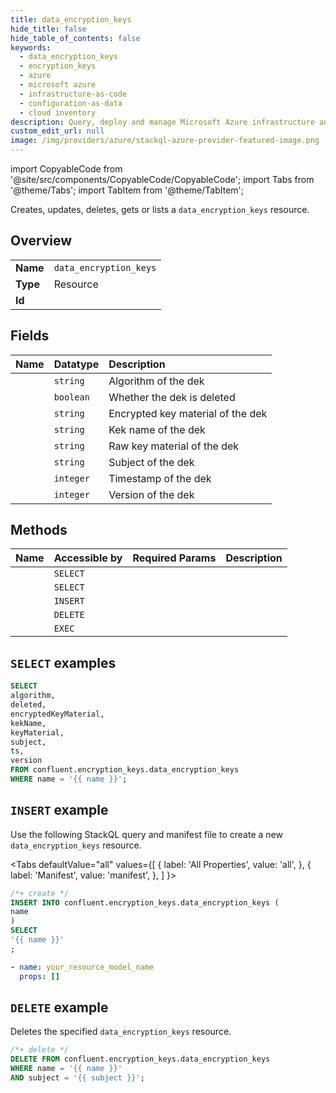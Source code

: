 ```yaml
---
title: data_encryption_keys
hide_title: false
hide_table_of_contents: false
keywords:
  - data_encryption_keys
  - encryption_keys
  - azure
  - microsoft azure
  - infrastructure-as-code
  - configuration-as-data
  - cloud inventory
description: Query, deploy and manage Microsoft Azure infrastructure and resources using SQL
custom_edit_url: null
image: /img/providers/azure/stackql-azure-provider-featured-image.png
---
```


import CopyableCode from '@site/src/components/CopyableCode/CopyableCode';
import Tabs from '@theme/Tabs';
import TabItem from '@theme/TabItem';

Creates, updates, deletes, gets or lists a <code>data_encryption_keys</code> resource.

## Overview
<table><tbody>
<tr><td><b>Name</b></td><td><code>data_encryption_keys</code></td></tr>
<tr><td><b>Type</b></td><td>Resource</td></tr>
<tr><td><b>Id</b></td><td><CopyableCode code="confluent.encryption_keys.data_encryption_keys" /></td></tr>
</tbody></table>

## Fields
| Name | Datatype | Description |
|:-----|:---------|:------------|
| <CopyableCode code="algorithm" /> | `string` | Algorithm of the dek |
| <CopyableCode code="deleted" /> | `boolean` | Whether the dek is deleted |
| <CopyableCode code="encryptedKeyMaterial" /> | `string` | Encrypted key material of the dek |
| <CopyableCode code="kekName" /> | `string` | Kek name of the dek |
| <CopyableCode code="keyMaterial" /> | `string` | Raw key material of the dek |
| <CopyableCode code="subject" /> | `string` | Subject of the dek |
| <CopyableCode code="ts" /> | `integer` | Timestamp of the dek |
| <CopyableCode code="version" /> | `integer` | Version of the dek |

## Methods
| Name | Accessible by | Required Params | Description |
|:-----|:--------------|:----------------|:------------|
| <CopyableCode code="get_dek" /> | `SELECT` | <CopyableCode code="name, subject" /> |  |
| <CopyableCode code="get_dek_subjects" /> | `SELECT` | <CopyableCode code="name" /> |  |
| <CopyableCode code="create_dek" /> | `INSERT` | <CopyableCode code="name" /> |  |
| <CopyableCode code="delete_dek_versions" /> | `DELETE` | <CopyableCode code="name, subject" /> |  |
| <CopyableCode code="undelete_dek_versions" /> | `EXEC` | <CopyableCode code="name, subject" /> |  |

## `SELECT` examples




```sql
SELECT
algorithm,
deleted,
encryptedKeyMaterial,
kekName,
keyMaterial,
subject,
ts,
version
FROM confluent.encryption_keys.data_encryption_keys
WHERE name = '{{ name }}';
```
## `INSERT` example

Use the following StackQL query and manifest file to create a new <code>data_encryption_keys</code> resource.

<Tabs
    defaultValue="all"
    values={[
        { label: 'All Properties', value: 'all', },
        { label: 'Manifest', value: 'manifest', },
    ]
}>
<TabItem value="all">

```sql
/*+ create */
INSERT INTO confluent.encryption_keys.data_encryption_keys (
name
)
SELECT 
'{{ name }}'
;
```
</TabItem>
<TabItem value="manifest">

```yaml
- name: your_resource_model_name
  props: []

```
</TabItem>
</Tabs>

## `DELETE` example

Deletes the specified <code>data_encryption_keys</code> resource.

```sql
/*+ delete */
DELETE FROM confluent.encryption_keys.data_encryption_keys
WHERE name = '{{ name }}'
AND subject = '{{ subject }}';
```
